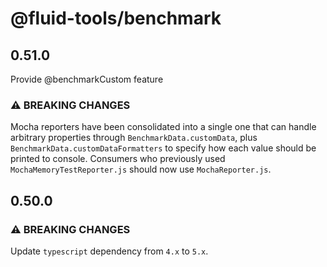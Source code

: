 # @fluid-tools/benchmark

## 0.51.0

Provide @benchmarkCustom feature

### ⚠ BREAKING CHANGES

Mocha reporters have been consolidated into a single one that can handle arbitrary properties through `BenchmarkData.customData`, plus `BenchmarkData.customDataFormatters` to specify how each value should be printed to console.
Consumers who previously used `MochaMemoryTestReporter.js` should now use `MochaReporter.js`.

## 0.50.0

### ⚠ BREAKING CHANGES

Update `typescript` dependency from `4.x` to `5.x`.
